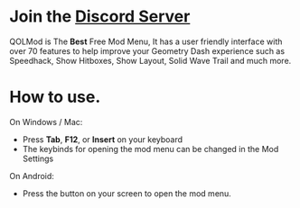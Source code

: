 # Join the [Discord Server](https://discord.gg/DfQSTEnQKK)

QOLMod is The **Best** Free Mod Menu, It has a user friendly interface with over <cr>70 features</c> to help improve your <cg>Geometry Dash</c> experience such as Speedhack, Show Hitboxes, Show Layout, Solid Wave Trail and <cl>much</c> more.

# How to use.
On Windows / Mac:
- Press **Tab**, **F12**, or **Insert** on your keyboard
- The keybinds for opening the mod menu can be changed in the Mod Settings

On Android:
- Press the button on your screen to open the mod menu.